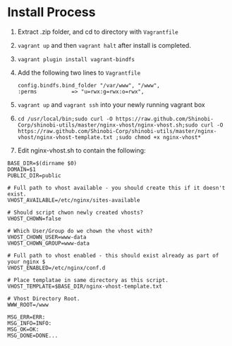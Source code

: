 # Install Process

1. Extract .zip folder, and cd to directory with `Vagrantfile`
2. `vagrant up` and then `vagrant halt` after install is completed.
3. `vagrant plugin install vagrant-bindfs`
4. Add the following two lines to `Vagrantfile`

    ```
    config.bindfs.bind_folder "/var/www", "/www",
    :perms           => "u=rwx:g=rwx:o=rwx",
    ```
    
5. `vagrant up` and `vagrant ssh` into your newly running vagrant box
6. `cd /usr/local/bin;sudo curl -O https://raw.github.com/Shinobi-Corp/shinobi-utils/master/nginx-vhost/nginx-vhost.sh;sudo curl -O https://raw.github.com/Shinobi-Corp/shinobi-utils/master/nginx-vhost/nginx-vhost-template.txt
;sudo chmod +x nginx-vhost*`
7. Edit nginx-vhost.sh to contain the following:

  ```
BASE_DIR=$(dirname $0)
DOMAIN=$1
PUBLIC_DIR=public

# Full path to vhost available - you should create this if it doesn't exist.
VHOST_AVAILABLE=/etc/nginx/sites-available

# Should script chwon newly created vhosts?
VHOST_CHOWN=false

# Which User/Group do we chown the vhost with?
VHOST_CHOWN_USER=www-data
VHOST_CHOWN_GROUP=www-data

# Full path to vhost enabled - this should exist already as part of your nginx $
VHOST_ENABLED=/etc/nginx/conf.d

# Place templatae in same directory as this script.
VHOST_TEMPLATE=$BASE_DIR/nginx-vhost-template.txt

# Vhost Directory Root.
WWW_ROOT=/www

MSG_ERR=ERR:
MSG_INFO=INFO:
MSG_OK=OK:
MSG_DONE=DONE...
  ```
